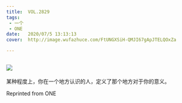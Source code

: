 ```yaml
---
title:	VOL.2829
tags:
 - 一个
 - ONE
date:	2020/07/5 13:13:13
cover:	http://image.wufazhuce.com/FtUNGXSiH-QMJI67gApJTELQOxZa

---
```

![](http://image.wufazhuce.com/FtUNGXSiH-QMJI67gApJTELQOxZa)
---

某种程度上，你在一个地方认识的人，定义了那个地方对于你的意义。​
 
Reprinted from ONE
